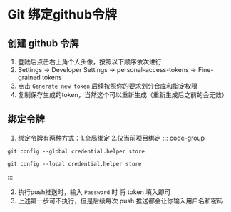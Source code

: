 # Git 绑定github令牌

## 创建 github 令牌
1. 登陆后点击右上角个人头像，按照以下顺序依次进行
2. Settings -> Developer Settings -> personal-access-tokens -> Fine-grained tokens
3. 点击 `Generate new token` 后续按照你的要求划分仓库和指定权限
4. 复制保存生成的token，当然这个可以重新生成（重新生成后之前的会无效）

## 绑定令牌
1. 绑定令牌有两种方式：1.全局绑定 2.仅当前项目绑定
::: code-group
```shell[全局绑定]
git config --global credential.helper store
```
```shell[仅当前项目]
git config --local credential.helper store
```
:::

2. 执行push推送时，输入 `Password` 时 将 token 填入即可
3. 上述第一步可不执行，但是后续每次 push 推送都会让你输入用户名和密码